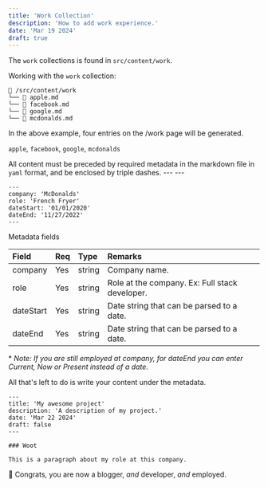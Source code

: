 ```yaml
---
title: 'Work Collection'
description: 'How to add work experience.'
date: 'Mar 19 2024'
draft: true
---
```


The `work` collections is found in `src/content/work`.

Working with the `work` collection:

```
📁 /src/content/work
└── 📄 apple.md
└── 📄 facebook.md
└── 📄 google.md
└── 📄 mcdonalds.md
```

In the above example, four entries on the /work page will be generated.

`apple`, `facebook`, `google`, `mcdonalds`

All content must be preceded by required metadata in the markdown file in `yaml` format, and be enclosed by triple dashes. --- ---

```mdx
---
company: 'McDonalds'
role: 'French Fryer'
dateStart: '01/01/2020'
dateEnd: '11/27/2022'
---
```

Metadata fields

| Field     | Req | Type   | Remarks                                        |
| :-------- | :-- | :----- | :--------------------------------------------- |
| company   | Yes | string | Company name.                                  |
| role      | Yes | string | Role at the company. Ex: Full stack developer. |
| dateStart | Yes | string | Date string that can be parsed to a date.      |
| dateEnd   | Yes | string | Date string that can be parsed to a date.      |

\* _Note: If you are still employed at company, for dateEnd you can enter Current,
Now or Present instead of a date._

All that's left to do is write your content under the metadata.

```mdx
---
title: 'My awesome project'
description: 'A description of my project.'
date: 'Mar 22 2024'
draft: false
---

### Woot

This is a paragraph about my role at this company.
```

🎉 Congrats, you are now a blogger, _and_ developer, _and_ employed.
